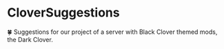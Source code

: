 # CloverSuggestions
🍀 Suggestions for our project of a server with Black Clover themed mods, the Dark Clover.
